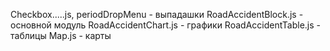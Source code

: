 Checkbox.....js, periodDropMenu - выпадашки
RoadAccidentBlock.js - основной модуль
RoadAccidentChart.js - графики
RoadAccidentTable.js - таблицы
Map.js - карты
